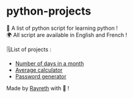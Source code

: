 # python-projects
🚀 A list of python script for learning python !  
🌍 All script are available in English and French !

🗒️List of projects :  
  
* [Number of days in a month](https://github.com/arayreth/python-projects/tree/main/calculator/month)  
* [Average calculator](https://github.com/arayreth/python-projects/tree/main/calculator/average)    
* [Password generator](https://github.com/arayreth/python-projects/tree/main/security/password_generator)   

Made by [Rayreth](https://rayreth.me/) with 💖 !
